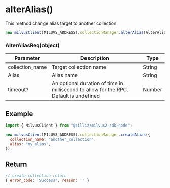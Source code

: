 # alterAlias()

This method change alias target to another collection.

```javascript
new milvusClient(MILUVS_ADDRESS).collectionManager.alterAlias(AlterAliasReq);
```

### AlterAliasReq(object)

| Parameter       | Description                                                                            | Type   |
| --------------- | -------------------------------------------------------------------------------------- | ------ |
| collection_name | Target collection name                                                                 | String |
| Alias           | Alias name                                                                             | String |
| timeout?        | An optional duration of time in millisecond to allow for the RPC. Default is undefined | Number |

## Example

```javascript
import { MilvusClient } from "@zilliz/milvus2-sdk-node";

new milvusClient(MILUVS_ADDRESS).collectionManager.createAlias({
  collection_name: "another_collection",
  alias: "my_alias",
});
```

## Return

```javascript
// create collection return
{ error_code: 'Success', reason: '' }
```
